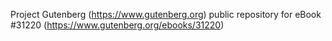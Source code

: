 Project Gutenberg (https://www.gutenberg.org) public repository for eBook #31220 (https://www.gutenberg.org/ebooks/31220)
